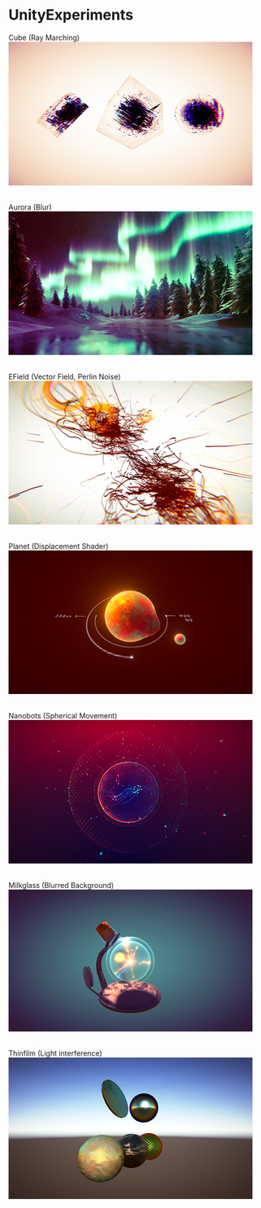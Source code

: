 # UnityExperiments


Cube (Ray Marching)<br/>
![Alt text](Meta/cube.png?raw=true "Cube")<br/><br/>

Aurora (Blur)<br/>
![Alt text](Meta/aurora.png?raw=true "Aurora")<br/><br/>

EField (Vector Field, Perlin Noise)<br/>
![Alt text](Meta/efield.png?raw=true "EField")<br/><br/>

Planet (Displacement Shader)<br/>
![Alt text](Meta/planet.png?raw=true "Planet")<br/><br/>

Nanobots (Spherical Movement)<br/>
![Alt text](Meta/nanobot.png?raw=true "Nanobots")<br/><br/>

Milkglass (Blurred Background)<br/>
![Alt text](Meta/milkglass.png?raw=true "Milkglass")<br/><br/>

Thinfilm (Light interference)<br/>
![Alt text](Meta/thinfilm.png?raw=true "Thin Film")<br/><br/>

